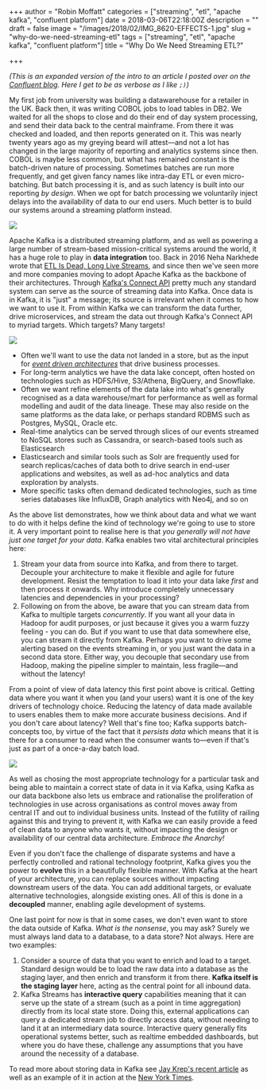 +++
author = "Robin Moffatt"
categories = ["streaming", "etl", "apache kafka", "confluent platform"]
date = 2018-03-06T22:18:00Z
description = ""
draft = false
image = "/images/2018/02/IMG_8620-EFFECTS-1.jpg"
slug = "why-do-we-need-streaming-etl"
tags = ["streaming", "etl", "apache kafka", "confluent platform"]
title = "Why Do We Need Streaming ETL?"

+++

_(This is an expanded version of the intro to an article I posted over on the [Confluent blog](https://www.confluent.io/blog/ksql-in-action-real-time-streaming-etl-from-oracle-transactional-data). Here I get to be as verbose as I like `;)`)_

My first job from university was building a datawarehouse for a retailer in the UK. Back then, it was writing COBOL jobs to load tables in DB2. We waited for all the shops to close and do their end of day system processing, and send their data back to the central mainframe. From there it was checked and loaded, and then reports generated on it. This was nearly twenty years ago as my greying beard will attest—and not a lot has changed in the large majority of reporting and analytics systems since then. COBOL is maybe less common, but what has remained constant is the batch-driven nature of processing. Sometimes batches are run more frequently, and get given fancy names like intra-day ETL or even micro-batching. But batch processing it is, and as such latency is built into our reporting *by design*. When we opt for batch processing we voluntarily inject delays into the availability of data to our end users. Much better is to build our systems around a streaming platform instead.

![](/content/images/2018/02/streaming-platform.png)

Apache Kafka is a distributed streaming platform, and as well as powering a large number of stream-based mission-critical systems around the world, it has a huge role to play in **data integration** too. Back in 2016 Neha Narkhede wrote that [ETL Is Dead, Long Live Streams](https://www.infoq.com/presentations/etl-streams), and since then we've seen more and more companies moving to adopt Apache Kafka as the backbone of their architectures. Through [Kafka's Connect API](https://www.confluent.io/product/connectors/) pretty much any standard system can serve as the source of streaming data into Kafka. Once data is in Kafka, it is "just" a message; its source is irrelevant when it comes to how we want to use it. From within Kafka we can transform the data further, drive microservices, and stream the data out through Kafka's Connect API to myriad targets. Which targets? Many targets!

![](https://www.confluent.io/wp-content/uploads/etl_streaming-768x410.png)

- Often we'll want to use the data not landed in a store, but as the input for [*event driven architectures*](https://www.confluent.io/blog/building-a-microservices-ecosystem-with-kafka-streams-and-ksql/) that drive business processes.
- For long-term analytics we have the data lake concept, often hosted on technologies such as HDFS/Hive, S3/Athena, BigQuery, and Snowflake.
- Often we want refine elements of the data lake into what's generally recognised as a data warehouse/mart for performance as well as formal modelling and audit of the data lineage. These may also reside on the same platforms as the data lake, or perhaps standard RDBMS such as Postgres, MySQL, Oracle etc.
- Real-time analytics can be served through slices of our events streamed to NoSQL stores such as Cassandra, or search-based tools such as Elasticsearch
- Elasticsearch and similar tools such as Solr are frequently used for search replicas/caches of data both to drive search in end-user applications and websites, as well as ad-hoc analytics and data exploration by analysts.
- More specific tasks often demand dedicated technologies, such as time series databases like InfluxDB, Graph analytics with Neo4j, and so on

As the above list demonstrates, how we think about data and what we want to do with it helps define the kind of technology we're going to use to store it. A very important point to realise here is that *you generally will not have just one target for your data*. Kafka enables two vital architectural principles here:

1. Stream your data from source into Kafka, and from there to target. Decouple your architecture to make it flexible and agile for future development. Resist the temptation to load it into your data lake *first* and then process it onwards. Why introduce completely unnecessary latencies and dependencies in your processing?
2. Following on from the above, be aware that you can stream data from Kafka to multiple targets _concurrently_. If you want all your data in Hadoop for audit purposes, or just because it gives you a warm fuzzy feeling - you can do. But if you want to use that data somewhere else, you can stream it directly from Kafka. Perhaps you want to drive some alerting based on the events streaming in, or you just want the data in a second data store. Either way, you decouple that secondary use from Hadoop, making the pipeline simpler to maintain, less fragile—and without the latency!

From a point of view of data latency this first point above is critical. Getting data where you want it when you (and your users) want it is one of the key drivers of technology choice. Reducing the latency of data made available to users enables them to make more accurate business decisions. And if you don't care about latency? Well that's fine too; Kafka supports batch-concepts too, by virtue of the fact that it *persists data* which means that it is there for a consumer to read when the consumer wants to—even if that's just as part of a once-a-day batch load.

![](/content/images/2018/02/kafka_streaming_etl.png)

As well as chosing the most appropriate technology for a particular task and being able to maintain a correct state of data in it via Kafka, using Kafka as our data backbone also lets us embrace and rationalise the proliferation of technologies in use across organisations as control moves away from central IT and out to individual business units. Instead of the futility of railing against this and trying to prevent it, with Kafka we can easily provide a feed of clean data to anyone who wants it, without impacting the design or availability of our central data architecture. *Embrace the Anarchy!*

Even if you don't face the challenge of disparate systems and have a perfectly controlled and rational technology footprint, Kafka gives you the power to **evolve** this in a beautifully flexible manner. With Kafka at the heart of your architecture, you can replace sources without impacting downstream users of the data. You can add additional targets, or evaluate alternative technologies, alongside existing ones. All of this is done in a **decoupled** manner, enabling agile development of systems.

One last point for now is that in some cases, we don't even want to store the data outside of Kafka. *What is the nonsense*, you may ask? Surely we must always land data to a database, to a data store? Not always. Here are two examples:

1. Consider a source of data that you want to enrich and load to a target. Standard design would be to load the raw data into a database as the staging layer, and then enrich and transform it from there. **Kafka itself is the staging layer** here, acting as the central point for all inbound data.
2. Kafka Streams has **interactive query** capabilities meaning that it can serve up the state of a stream (such as a point in time aggregation) directly from its local state store. Doing this, external applications can query a dedicated stream job to directly access data, without needing to land it at an intermediary data source. Interactive query generally fits operational systems better, such as realtime embedded dashboards, but where you do have these, challenge any assumptions that you have around the necessity of a database.

To read more about storing data in Kafka see [Jay Krep's recent article](https://www.confluent.io/blog/okay-store-data-apache-kafka/) as well as an example of it in action at the [New York Times](https://www.confluent.io/blog/publishing-apache-kafka-new-york-times/).
